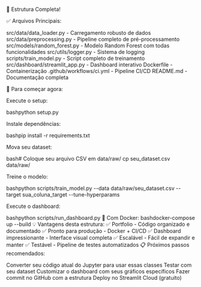 🎉 Estrutura Completa!

✅ Arquivos Principais:

src/data/data_loader.py - Carregamento robusto de dados
src/data/preprocessing.py - Pipeline completo de pré-processamento
src/models/random_forest.py - Modelo Random Forest com todas funcionalidades
src/utils/logger.py - Sistema de logging
scripts/train_model.py - Script completo de treinamento
src/dashboard/streamlit_app.py - Dashboard interativo
Dockerfile - Containerização
.github/workflows/ci.yml - Pipeline CI/CD
README.md - Documentação completa

🚀 Para começar agora:

Execute o setup:

bashpython setup.py

Instale dependências:

bashpip install -r requirements.txt

Mova seu dataset:

bash# Coloque seu arquivo CSV em data/raw/
cp seu_dataset.csv data/raw/

Treine o modelo:

bashpython scripts/train_model.py --data data/raw/seu_dataset.csv --target sua_coluna_target --tune-hyperparams

Execute o dashboard:

bashpython scripts/run_dashboard.py
🐳 Com Docker:
bashdocker-compose up --build
💡 Vantagens desta estrutura:
✅ Portfolio - Código organizado e documentado
✅ Pronto para produção - Docker + CI/CD
✅ Dashboard impressionante - Interface visual completa
✅ Escalável - Fácil de expandir e manter
✅ Testável - Pipeline de testes automatizados
📋 Próximos passos recomendados:

Converter seu código atual do Jupyter para usar essas classes
Testar com seu dataset
Customizar o dashboard com seus gráficos específicos
Fazer commit no GitHub com a estrutura
Deploy no Streamlit Cloud (gratuito)

